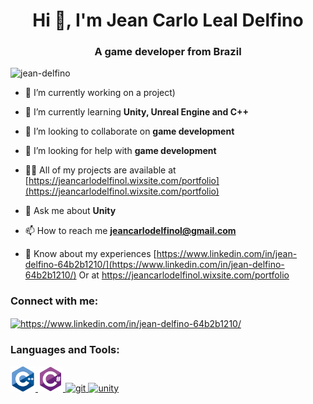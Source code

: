 <h1 align="center">Hi 👋, I'm Jean Carlo Leal Delfino</h1>
<h3 align="center">A game developer from Brazil</h3>

<p align="left"> <img src="https://komarev.com/ghpvc/?username=jean-delfino&label=Profile%20views&color=0e75b6&style=flat" alt="jean-delfino" /> </p>

- 🔭 I’m currently working on a project)

- 🌱 I’m currently learning **Unity, Unreal Engine and C++**

- 👯 I’m looking to collaborate on **game development**

- 🤝 I’m looking for help with **game development**

- 👨‍💻 All of my projects are available at [https://jeancarlodelfinol.wixsite.com/portfolio](https://jeancarlodelfinol.wixsite.com/portfolio)

- 💬 Ask me about **Unity**

- 📫 How to reach me **jeancarlodelfinol@gmail.com**

- 📄 Know about my experiences [https://www.linkedin.com/in/jean-delfino-64b2b1210/](https://www.linkedin.com/in/jean-delfino-64b2b1210/)
Or at https://jeancarlodelfinol.wixsite.com/portfolio

<h3 align="left">Connect with me:</h3>
<p align="left">
<a href="https://linkedin.com/in/https://www.linkedin.com/in/jean-delfino-64b2b1210/" target="blank"><img align="center" src="https://raw.githubusercontent.com/rahuldkjain/github-profile-readme-generator/master/src/images/icons/Social/linked-in-alt.svg" alt="https://www.linkedin.com/in/jean-delfino-64b2b1210/" height="30" width="40" /></a>
</p>

<h3 align="left">Languages and Tools:</h3>
<p align="left"> <a href="https://www.w3schools.com/cpp/" target="_blank" rel="noreferrer"> <img src="https://raw.githubusercontent.com/devicons/devicon/master/icons/cplusplus/cplusplus-original.svg" alt="cplusplus" width="40" height="40"/> </a> <a href="https://www.w3schools.com/cs/" target="_blank" rel="noreferrer"> <img src="https://raw.githubusercontent.com/devicons/devicon/master/icons/csharp/csharp-original.svg" alt="csharp" width="40" height="40"/> </a> <a href="https://git-scm.com/" target="_blank" rel="noreferrer"> <img src="https://www.vectorlogo.zone/logos/git-scm/git-scm-icon.svg" alt="git" width="40" height="40"/> </a> <a href="https://unity.com/" target="_blank" rel="noreferrer"> <img src="https://www.vectorlogo.zone/logos/unity3d/unity3d-icon.svg" alt="unity" width="40" height="40"/> </a> </p>
